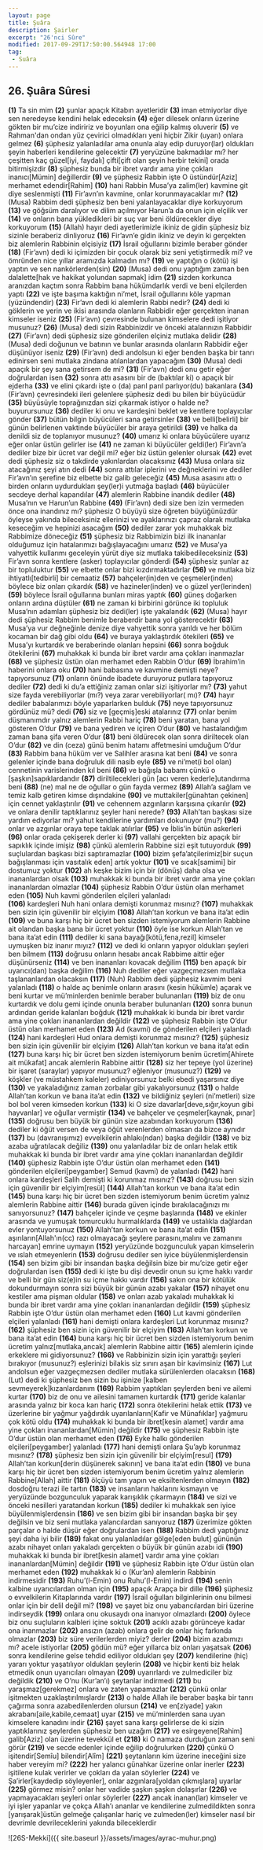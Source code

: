 ```yaml
---
layout: page
title: Şuâra
description: Şairler
excerpt: "26'nci Sûre"
modified: 2017-09-29T17:50:00.564948 17:00
tag: 
 - Suâra
---
```


## 26. Şuâra Sûresi

**(1)** Ta sin mim
**(2)** şunlar apaçık Kitabın ayetleridir
**(3)** iman etmiyorlar diye sen neredeyse kendini helak edeceksin
**(4)** eğer dilesek onların üzerine gökten bir mu’cize indiririz ve boyunları ona eğilip kalmış oluverir 
**(5)** ve Rahman'dan ondan yüz çevirici olmadıkları yeni hiçbir Zikir (uyarı) onlara gelmez 
**(6)** şüphesiz yalanladılar ama onunla alay edip duruyor(lar) oldukları şeyin haberleri kendilerine gelecektir
**(7)** yeryüzüne bakmadılar mı? her çeşitten kaç güzel[iyi, faydalı] çifti[çift olan şeyin herbir tekini] orada bitirmişizdir 
**(8)** şüphesiz bunda bir ibret vardır ama yine çokları inanıcı[Mümin] değillerdir
**(9)** ve şüphesiz Rabbin işte O üstündür[Aziz] merhamet edendir[Rahim]
**(10)** hani Rabbin Musa’ya zalim(ler) kavmine git diye seslenmişti 
**(11)** Fir’avn’ın kavmine, onlar korunmayacaklar mı?
**(12)** (Musa) Rabbim dedi şüphesiz ben beni yalanlayacaklar diye korkuyorum 
**(13)** ve göğsüm daralıyor ve dilim açılmıyor Harun’a da onun için elçilik ver 
**(14)** ve onların bana yükledikleri bir suç var beni öldürecekler diye korkuyorum
**(15)** (Allah) hayır dedi ayetlerimizle ikiniz de gidin şüphesiz biz sizinle beraberiz dinliyoruz
**(16)** Fir’avn’e gidin ikiniz ve deyin ki gerçekten biz alemlerin Rabbinin elçisiyiz
**(17)** İsrail oğullarını bizimle beraber gönder 
**(18)** (Fir’avn) dedi ki içimizden bir çocuk olarak biz seni yetiştirmedik mi? ve ömründen nice yıllar aramızda kalmadın mı? 
**(19)** ve yaptığın o (kötü) işi yaptın ve sen nankörlerden(sin)
**(20)** (Musa) dedi onu yaptığım zaman ben dalalette[hak ve hakikat yolundan sapmak] idim
**(21)** sizden korkunca aranızdan kaçtım sonra Rabbim bana hükümdarlık verdi ve beni elçilerden yaptı
**(22)** ve işte başıma kaktığın ni’met, İsrail oğullarını köle yapman (yüzündendir)
**(23)** Fir’avn dedi ki alemlerin Rabbi nedir?
**(24)** dedi ki göklerin ve yerin ve ikisi arasında olanların Rabbidir eğer gerçekten inanan kimseler iseniz
**(25)** (Fir’avn) çevresinde bulunan kimselere dedi işitiyor musunuz?
**(26)** (Musa) dedi sizin Rabbinizdir ve önceki atalarınızın Rabbidir
**(27)** (Fir’avn) dedi şüphesiz size gönderilen elçiniz mutlaka delidir
**(28)** (Musa) dedi doğunun ve batının ve bunlar arasında olanların Rabbidir eğer düşünüyor iseniz
**(29)** (Fir’avn) dedi andolsun ki eğer benden başka bir tanrı edinirsen seni mutlaka zindana atılanlardan yapacağım
**(30)** (Musa) dedi apaçık bir şey sana getirsem de mi? 
**(31)** (Fir’avn) dedi onu getir eğer doğrulardan isen
**(32)** sonra attı asasını bir de (baktılar ki) o apaçık bir ejderha
**(33)** ve elini çıkardı işte o (da) parıl parıl parlıyor(du) bakanlara
**(34)** (Fir’avn) çevresindeki ileri gelenlere şüphesiz dedi bu bilen bir büyücüdür
**(35)** büyüsüyle toprağınızdan sizi çıkarmak istiyor o halde ne? buyurursunuz
**(36)** dediler ki onu ve kardeşini beklet ve kentlere toplayıcılar gönder 
**(37)** bütün bilgin büyücüleri sana getirsinler 
**(38)** ve belli[belirli] bir günün belirlenen vaktinde büyücüler bir araya getirildi 
**(39)** ve halka da denildi siz de toplanıyor musunuz? 
**(40)** umarız ki onlara büyücülere uyarız eğer onlar üstün gelirler ise
**(41)** ne zaman ki büyücüler geldi(ler) Fir’avn’a dediler bize bir ücret var değil mi? eğer biz üstün gelenler olursak 
**(42)** evet dedi şüphesiz siz o takdirde yakınlardan olacaksınız
**(43)** Musa onlara siz atacağınız şeyi atın dedi
**(44)** sonra attılar iplerini ve değneklerini ve dediler Fir’avn’ın şerefine biz elbette biz galib geleceğiz
**(45)** Musa asasını attı o birden onların uydurdukları şey(ler)i  yutmağa başladı
**(46)** büyücüler secdeye derhal kapandılar 
**(47)** alemlerin Rabbine inandık dediler 
**(48)** Musa’nın ve Harun’un Rabbine
**(49)** (Fir’avn) dedi size ben izin vermeden önce ona inandınız mı? şüphesiz O büyüyü size öğreten büyüğünüzdür öyleyse yakında bileceksiniz ellerinizi ve ayaklarınızı çapraz olarak mutlaka keseceğim ve hepinizi asacağım 
**(50)** dediler zarar yok muhakkak biz Rabbimize döneceğiz
**(51)** şüphesiz biz Rabbimizin bizi ilk inananlar olduğumuz için hatalarımızı bağışlayacağını umarız 
**(52)** ve Musa’ya vahyettik kullarımı geceleyin yürüt diye siz mutlaka takibedileceksiniz
**(53)** Fir’avn sonra kentlere (asker) toplayıcılar gönderdi 
**(54)** şüphesiz şunlar az bir topluluktur
**(55)** ve elbette onlar bizi kızdırmaktadırlar
**(56)** ve mutlaka biz ihtiyatlı[tedbirli] bir cemaatiz
**(57)** bahçeler(in)den ve çeşmeler(inden) böylece biz onları çıkardık 
**(58)** ve hazineler(inden) ve o güzel yer(lerinden)
**(59)** böylece İsrail oğullarına bunları miras yaptık 
**(60)** güneş doğarken onların ardına düştüler 
**(61)** ne zaman ki birbirini görünce iki topluluk Musa’nın adamları şüphesiz biz dedi(ler) işte yakalandık
**(62)** (Musa) hayır dedi şüphesiz Rabbim benimle beraberdir bana yol gösterecektir
**(63)** Musa’ya vur değneğinle denize diye vahyettik sonra yarıldı ve her bölüm kocaman bir dağ gibi oldu 
**(64)** ve buraya yaklaştırdık ötekileri
**(65)** ve Musa’yı kurtardık ve beraberinde olanları hepsini
**(66)** sonra boğduk ötekilerini
**(67)** muhakkak ki bunda bir ibret vardır ama çokları inanmazlar
**(68)** ve şüphesiz üstün olan merhamet eden Rabbin O’dur
**(69)** İbrahim’in haberini onlara oku
**(70)** hani babasına ve kavmine demişti neye? tapıyorsunuz
**(71)** onların önünde ibadete duruyoruz putlara tapıyoruz dediler
**(72)** dedi ki du’a ettiğiniz zaman onlar sizi işitiyorlar mı?
**(73)** yahut size fayda verebiliyorlar (mı?) veya zarar verebiliyorlar( mı)?
**(74)** hayır dediler babalarımızı böyle yaparlarken bulduk
**(75)** neye tapıyorsunuz gördünüz mü? dedi
**(76)** siz ve [geçmiş]eski atalarınız 
**(77)** onlar benim düşmanımdır yalnız alemlerin Rabbi hariç 
**(78)** beni yaratan, bana yol gösteren O’dur
**(79)** ve bana yediren ve içiren O’dur
**(80)** ve hastalandığım zaman bana şifa veren O’dur
**(81)** beni öldürecek olan sonra diriltecek olan O’dur
**(82)** ve din (ceza) günü benim hatamı affetmesini umduğum O’dur 
**(83)** Rabbim bana hüküm ver ve Salihler arasına kat beni
**(84)** ve sonra gelenler içinde bana doğruluk dili nasib eyle 
**(85)** ve ni’met(i bol olan) cennetinin varislerinden kıl beni 
**(86)** ve bağışla babamı çünkü o [şaşkın]sapıklardandır
**(87)** diriltilecekleri gün [acı veren kederle]utandırma beni
**(88)** (ne) mal ne de oğullar o gün fayda vermez
**(89)** Allah’a sağlam ve temiz kalb getiren kimse dışındakine
**(90)** ve muttakiler[günahtan çekinen] için cennet yaklaştırılır 
**(91)** ve cehennem azgınların karşısına çıkarılır 
**(92)** ve onlara denilir taptıklarınız şeyler hani nerede? 
**(93)** Allah’tan başkası size yardım ediyorlar mı? yahut kendilerine yardımları dokunuyor (mu?)
**(94)** onlar ve azgınlar oraya tepe taklak atılırlar
**(95)** ve İblis’in bütün askerleri 
**(96)** onlar orada çekişerek derler ki 
**(97)** vallahi gerçekten biz apaçık bir sapıklık içinde imişiz
**(98)** çünkü alemlerin Rabbine sizi eşit tutuyorduk 
**(99)** suçlulardan başkası bizi saptıramazlar
**(100)** bizim şefa’atçilerimiz[bir suçun bağışlanması için vasıtalık eden] artık yoktur 
**(101)** ve sıcak[samimi] bir dostumuz yoktur 
**(102)** ah keşke bizim için bir (dönüş) daha olsa ve inananlardan olsak 
**(103)** muhakkak ki bunda bir ibret vardır ama yine çokları inananlardan olmazlar
**(104)** şüphesiz Rabbin O’dur üstün olan merhamet eden
**(105)** Nuh kavmi gönderilen elçileri yalanladı	
**(106)** kardeşleri Nuh hani onlara demişti korunmaz mısınız?
**(107)** muhakkak ben sizin için güvenilir bir elçiyim
**(108)** Allah’tan korkun ve bana ita’at edin
**(109)** ve buna karşı hiç bir ücret ben sizden istemiyorum alemlerin Rabbine ait olandan başka bana bir ücret yoktur
**(110)** öyle ise korkun Allah’tan ve bana ita’at edin
**(111)** dediler ki sana bayağı[kötü,fena,rezil] kimseler uymuşken biz inanır mıyız?
**(112)** ve dedi ki onların yapıyor oldukları şeyleri ben bilmem 
**(113)** doğrusu onların hesabı ancak Rabbime aittir eğer düşünürseniz
**(114)** ve ben inananları kovacak değilim 
**(115)** ben apaçık bir uyarıcı(dan) başka değilim
**(116)** Nuh dediler eğer vazgeçmezsen mutlaka taşlananlardan olacaksın 
**(117)** (Nuh) Rabbim dedi şüphesiz kavmim beni yalanladı
**(118)** o halde aç benimle onların arasını (kesin hükümle) açarak ve beni kurtar ve mü’minlerden benimle beraber bulunanları 
**(119)** biz de onu kurtardık ve dolu gemi içinde onunla beraber bulunanları 
**(120)** sonra bunun ardından geride kalanları boğduk
**(121)** muhakkak ki bunda bir ibret vardır ama yine çokları inananlardan değildir
**(122)** ve şüphesiz Rabbin işte O’dur üstün olan merhamet eden
**(123)** Ad (kavmi) de gönderilen elçileri yalanladı 
**(124)** hani kardeşleri Hud onlara demişti korunmaz mısınız?
**(125)** şüphesiz ben sizin için güvenilir bir elçiyim 
**(126)** Allah’tan korkun ve bana ita’at edin
**(127)** buna karşı hiç bir ücret ben sizden istemiyorum benim ücretim[Ahirete ait mükafat] ancak alemlerin Rabbine aittir
**(128)** siz her tepeye (yol üzerine) bir işaret (saraylar) yapıyor musunuz? eğleniyor (musunuz?)
**(129)** ve köşkler (ve müstahkem kaleler) ediniyorsunuz belki ebedi yaşarsınız diye
**(130)** ve yakaladığınız zaman zorbalar gibi yakalıyorsunuz 
**(131)** o halde Allah’tan korkun ve bana ita’at edin
**(132)** ve bildiğiniz şeyleri (ni’metleri) size bol bol veren kimseden korkun 
**(133)** ki O size davarlar[deve,sığır,koyun gibi hayvanlar] ve oğullar vermiştir 
**(134)** ve bahçeler ve çeşmeler[kaynak, pınar]
**(135)** doğrusu ben büyük bir günün size azabından korkuyorum 
**(136)** dediler ki öğüt versen de veya öğüt verenlerden olmasan da bizce aynıdır
**(137)** bu (davranışımız) evvelkilerin ahlakı(ndan) başka değildir
**(138)** ve biz azaba uğratılacak değiliz
**(139)** onu yalanladılar biz de onları helak ettik muhakkak ki bunda bir ibret vardır ama yine çokları inananlardan değildir
**(140)** şüphesiz Rabbin işte O’dur üstün olan merhamet eden
**(141)** gönderilen elçileri[peygamber] Semud (kavmi) de yalanladı 
**(142)** hani onlara kardeşleri Salih demişti ki korunmaz mısınız?
**(143)** doğrusu ben sizin için güvenilir bir elçiyim[resül]
**(144)** Allah’tan korkun ve bana ita’at edin
**(145)** buna karşı hiç bir ücret ben sizden istemiyorum benim ücretim yalnız alemlerin Rabbine aittir
**(146)** burada güven içinde bırakılacağınızı mı sanıyorsunuz? 
**(147)** bahçeler içinde ve çeşme başlarında
**(148)** ve ekinler arasında ve yumuşak tomurcuklu hurmalıklarda 
**(149)** ve ustalıkla dağlardan evler yontuyorsunuz 
**(150)** Allah’tan korkun ve bana ita’at edin
**(151)** aşırıların[Allah'ın(cc) razı olmayacağı şeylere parasını,malını ve zamanını harcayan] emrine uymayın
**(152)** yeryüzünde bozgunculuk yapan kimselerin ve ıslah etmeyenlerin
**(153)** doğrusu dediler sen iyice büyülenmişlerdensin 
**(154)** sen bizim gibi bir insandan başka değilsin bize bir mu’cize getir eğer doğrulardan isen
**(155)** dedi ki işte bu dişi devedir onun su içme hakkı vardır ve belli bir gün siz(e)in su içme hakkı vardır 
**(156)** sakın ona bir kötülük dokundurmayın sonra sizi büyük bir günün azabı yakalar 
**(157)** nihayet onu kestiler ama pişman oldular 
**(158)** ve onları azab yakaladı muhakkak ki bunda bir ibret vardır ama yine çokları inananlardan değildir
**(159)** şüphesiz Rabbin işte O’dur üstün olan merhamet eden
**(160)** Lut kavmi gönderilen elçileri yalanladı
**(161)** hani demişti onlara kardeşleri Lut korunmaz mısınız?
**(162)** şüphesiz ben sizin için güvenilir bir elçiyim
**(163)** Allah’tan korkun ve bana ita’at edin
**(164)** buna karşı hiç bir ücret ben sizden istemiyorum benim ücretim yalnız[mutlaka,ancak] alemlerin Rabbine aittir
**(165)** alemlerin içinde erkeklere mi gidiyorsunuz?
**(166)** ve Rabbinizin sizin için yarattığı şeyleri bırakıyor  (musunuz?) eşlerinizi bilakis siz sınırı aşan bir kavimsiniz
**(167)** Lut andolsun eğer vazgeçmezsen dediler mutlaka sürülenlerden olacaksın
**(168)** (Lut) dedi ki şüphesiz ben sizin bu işinize [kalben sevmeyerek]kızanlardanım
**(169)** Rabbim yaptıkları şeylerden beni ve ailemi kurtar 
**(170)** biz de onu ve ailesini tamamen kurtardık 
**(171)** geride kalanlar arasında yalnız bir koca karı hariç 
**(172)** sonra ötekilerini helak ettik
**(173)** ve üzerlerine bir yağmur yağdırdık uyarılanların[Kafir ve Münafıklar] yağmuru çok kötü oldu 
**(174)** muhakkak ki bunda bir ibret[kesin alamet] vardır ama yine çokları inananlardan[Mümin] değildir
**(175)** ve şüphesiz Rabbin işte O’dur üstün olan merhamet eden
**(176)** Eyke halkı gönderilen elçileri[peygamber] yalanladı
**(177)** hani demişti onlara Şu’ayb korunmaz mısınız?
**(178)** şüphesiz ben sizin için güvenilir bir elçiyim[resul]
**(179)** Allah’tan korkun[derin düşünerek sakının] ve bana ita’at edin
**(180)** ve buna karşı hiç bir ücret ben sizden istemiyorum benim ücretim yalnız alemlerin Rabbine[Allah] aittir
**(181)** ölçüyü tam yapın ve eksiltenlerden olmayın
**(182)** dosdoğru terazi ile tartın 
**(183)** ve insanların haklarını kısmayın ve yeryüzünde bozgunculuk yaparak karışıklık çıkarmayın 
**(184)** ve sizi ve önceki nesilleri yaratandan korkun
**(185)** dediler ki muhakkak sen iyice büyülenmişlerdensin 
**(186)** ve sen bizim gibi bir insandan başka bir şey değilsin ve biz seni mutlaka yalancılardan sanıyoruz
**(187)** üzerimize gökten parçalar o halde düşür eğer doğrulardan isen
**(188)** Rabbim dedi yaptığınız şeyi daha iyi bilir 
**(189)** fakat onu yalanladılar gölge[eden bulut] gününün azabı nihayet onları yakaladı gerçekten o büyük bir günün azabı idi
**(190)** muhakkak ki bunda bir ibret[kesin alamet] vardır ama yine çokları inananlardan[Mümin] değildir
**(191)** ve şüphesiz Rabbin işte O’dur üstün olan merhamet eden 
**(192)** muhakkak ki o (Kur’an) alemlerin Rabbinin indirmesidir
**(193)** Ruhu’(l-Emin) onu Ruhu’(l-Emin) indirdi 
**(194)** senin kalbine uyarıcılardan olman için
**(195)** apaçık Arapça bir dille
**(196)** şüphesiz o evvelkilerin Kitaplarında vardır
**(197)** İsrail oğulları bilginlerinin onu bilmesi onlar için bir delil değil mi? 
**(198)** ve şayet biz onu yabancılardan biri üzerine indirseydik 
**(199)** onlara onu okusaydı ona inanıyor olmazlardı 
**(200)** öylece biz onu suçluların kalbleri içine soktuk 
**(201)** acıklı azabı görünceye kadar ona inanmazlar
**(202)** ansızın (azab) onlara gelir de onlar hiç farkında olmazlar
**(203)** biz süre verilerlerden miyiz? derler
**(204)** bizim azabımızı mı? acele istiyorlar
**(205)** gödün mü? eğer yıllarca biz onları yaşatsak 
**(206)** sonra kendilerine gelse tehdid ediliyor oldukları şey
**(207)** kendilerine (hiç) yararı yoktur yaşatılıyor oldukları şeylerin
**(208)** ve hiçbir kenti biz helak etmedik onun uyarıcıları olmayan 
**(209)** uyarırlardı ve zulmediciler biz değildik
**(210)** ve O’nu (Kur’an’ı) şeytanlar indirmedi 
**(211)** bu yaraşmaz[gerekmez] onlara ve zaten yapamazlar
**(212)** çünkü onlar işitmekten uzaklaştırılmışlardır
**(213)** o halde Allah ile beraber başka bir tanrı çağırma sonra azabedilenlerden olursun 
**(214)** ve en[ziyade] yakın akrabanı[aile,kabile,cemaat] uyar 
**(215)** ve mü’minlerden sana uyan kimselere kanadını indir 
**(216)** şayet sana karşı gelirlerse de ki sizin yaptıklarınız şeylerden şüphesiz ben uzağım 
**(217)** ve esirgeyene[Rahim] galib[Aziz] olan üzerine tevekkül et 
**(218)** ki O namaza durduğun zaman seni görür 
**(219)** ve secde edenler içinde eğilip doğrulurken 
**(220)** çünkü O işitendir[Semîu] bilendir[Alîm]
**(221)** şeytanların kim üzerine ineceğini size haber vereyim mi?
**(222)** her yalancı günahkar üzerine onlar inerler 
**(223)** işitilene kulak verirler ve çokları da yalan söylerler
**(224)** ve Şa’irler[kaydedip söyleyenler], onlar azgınlara[yoldan çıkmışlara] uyarlar
**(225)** görmez misin? onlar her vadide şaşkın şaşkın dolaşırlar
**(226)** ve yapmayacakları şeyleri onlar söylerler 
**(227)** ancak inanan(lar) kimseler ve iyi işler yapanlar ve çokça Allah’ı ananlar ve kendilerine zulmedildikten sonra [yarışarak]üstün gelmeğe çalışanlar hariç ve zulmeden(ler) kimseler nasıl bir devrimle devrileceklerini yakında bileceklerdir

![26S-Mekki]({{ site.baseurl }}/assets/images/ayrac-muhur.png)
